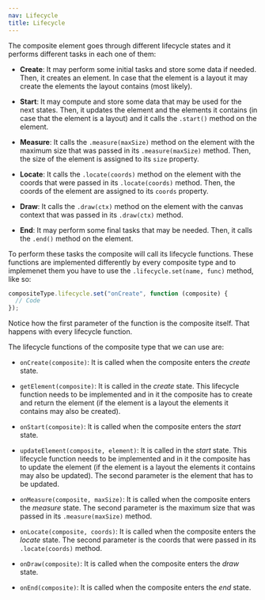 ```yaml
---
nav: Lifecycle
title: Lifecycle
---
```


The composite element goes through different lifecycle states and it performs different tasks in each one of them:

- **Create**: It may perform some initial tasks and store some data if needed. Then, it creates an element. In case that the element is a layout it may create the elements the layout contains (most likely).

- **Start**: It may compute and store some data that may be used for the next states. Then, it updates the element and the elements it contains (in case that the element is a layout) and it calls the `.start()` method on the element.

- **Measure**: It calls the `.measure(maxSize)` method on the element with the maximum size that was passed in its `.measure(maxSize)` method. Then, the size of the element is assigned to its `size` property.

- **Locate**: It calls the `.locate(coords)` method on the element with the coords that were passed in its `.locate(coords)` method. Then, the coords of the element are assigned to its `coords` property.

- **Draw**: It calls the `.draw(ctx)` method on the element with the canvas context that was passed in its `.draw(ctx)` method.

- **End**: It may perform some final tasks that may be needed. Then, it calls the `.end()` method on the element.

To perform these tasks the composite will call its lifecycle functions. These functions are implemented differently by every composite type and to implemenet them you have to use the `.lifecycle.set(name, func)` method, like so:

```javascript
compositeType.lifecycle.set("onCreate", function (composite) {
  // Code
});
```

Notice how the first parameter of the function is the composite itself. That happens with every lifecycle function.

The lifecycle functions of the composite type that we can use are:

- `onCreate(composite)`: It is called when the composite enters the _create_ state.

- `getElement(composite)`: It is called in the _create_ state. This lifecycle function needs to be implemented and in it the composite has to create and return the element (if the element is a layout the elements it contains may also be created).

- `onStart(composite)`: It is called when the composite enters the _start_ state.

- `updateElement(composite, element)`: It is called in the _start_ state. This lifecycle function needs to be implemented and in it the composite has to update the element (if the element is a layout the elements it contains may also be updated). The second parameter is the element that has to be updated.

- `onMeasure(composite, maxSize)`: It is called when the composite enters the _measure_ state. The second parameter is the maximum size that was passed in its `.measure(maxSize)` method.

- `onLocate(composite, coords)`: It is called when the composite enters the _locate_ state. The second parameter is the coords that were passed in its `.locate(coords)` method.

- `onDraw(composite)`: It is called when the composite enters the _draw_ state.

- `onEnd(composite)`: It is called when the composite enters the _end_ state.
